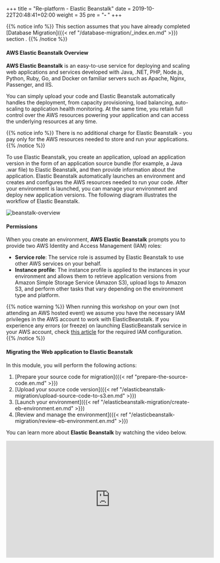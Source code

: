 +++
title = "Re-platform - Elastic Beanstalk"
date = 2019-10-22T20:48:41+02:00
weight = 35
pre = "<b>- </b>"
+++

{{% notice info %}}
This section assumes that you have already completed [Database Migration]({{< ref "/database-migration/_index.en.md" >}}) section .
{{% /notice %}}


#### AWS Elastic Beanstalk Overview
**AWS Elastic Beanstalk** is an easy-to-use service for deploying and scaling web applications and services developed with Java, .NET, PHP, Node.js, Python, Ruby, Go, and Docker on familiar servers such as Apache, Nginx, Passenger, and IIS.

You can simply upload your code and Elastic Beanstalk automatically handles the deployment, from capacity provisioning, load balancing, auto-scaling to application health monitoring. At the same time, you retain full control over the AWS resources powering your application and can access the underlying resources at any time.

{{% notice info %}}
There is no additional charge for Elastic Beanstalk - you pay only for the AWS resources needed to store and run your applications.
{{% /notice %}}

To use Elastic Beanstalk, you create an application, upload an application version in the form of an application source bundle (for example, a Java .war file) to Elastic Beanstalk, and then provide information about the application. Elastic Beanstalk automatically launches an environment and creates and configures the AWS resources needed to run your code. After your environment is launched, you can  manage your environment and deploy new application versions. The following diagram illustrates the workflow of Elastic Beanstalk.

![beanstalk-overview](/beanstalk/eb-process.png)

#### Permissions
When you create an environment, **AWS Elastic Beanstalk** prompts you to provide two AWS Identity and Access Management (IAM) roles: 

- **Service role**: The service role is assumed by Elastic Beanstalk to use other AWS services on your behalf.
- **Instance profile**: The instance profile is applied to the instances in your environment and allows them to retrieve application versions from Amazon Simple Storage  Service (Amazon S3), upload logs to Amazon S3, and perform other tasks that vary depending on the environment type and platform.

{{% notice warning %}}
When running this workshop on your own (not attending an AWS hosted event) we assume you have the necessary IAM privileges in the AWS account to work with ElasticBeanstalk. If you experience any errors (or freeze) on launching ElasticBeanstalk service in your AWS account, check <a href="https://docs.aws.amazon.com/elasticbeanstalk/latest/dg/concepts-roles.html" target="_blank" rel="noopener noreferrer">this article</a> for the required IAM configuration. 
{{% /notice %}}
#### Migrating the Web application to Elastic Beanstalk

In this module, you will perform the following actions:

1. [Prepare your source code for migration]({{< ref "prepare-the-source-code.en.md" >}})
2. [Upload your source code version]({{< ref "/elasticbeanstalk-migration/upload-source-code-to-s3.en.md" >}})
3. [Launch your environment]({{< ref "/elasticbeanstalk-migration/create-eb-environment.en.md" >}})
4. [Review and manage the environment]({{< ref "/elasticbeanstalk-migration/review-eb-environment.en.md" >}})

You can learn more about **Elastic Beanstalk** by watching the video below.
<center>
<iframe width="560" height="315" src="https://www.youtube.com/embed/NhsELnv28NU" frameborder="0" allow="accelerometer; autoplay; clipboard-write; encrypted-media; gyroscope; picture-in-picture" allowfullscreen></iframe>
</center>
